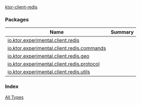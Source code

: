 [ktor-client-redis](./index.md)

### Packages

| Name | Summary |
|---|---|
| [io.ktor.experimental.client.redis](io.ktor.experimental.client.redis/index.md) |  |
| [io.ktor.experimental.client.redis.commands](io.ktor.experimental.client.redis.commands/index.md) |  |
| [io.ktor.experimental.client.redis.geo](io.ktor.experimental.client.redis.geo/index.md) |  |
| [io.ktor.experimental.client.redis.protocol](io.ktor.experimental.client.redis.protocol/index.md) |  |
| [io.ktor.experimental.client.redis.utils](io.ktor.experimental.client.redis.utils/index.md) |  |

### Index

[All Types](alltypes/index.md)
